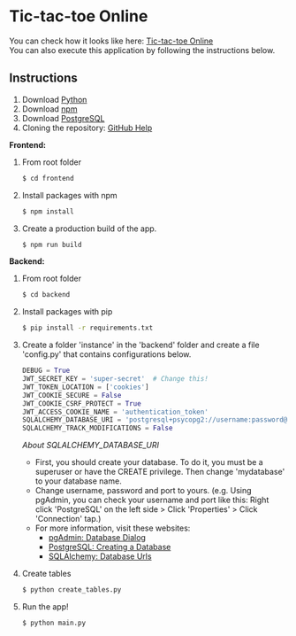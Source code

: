 # Tic-tac-toe Online
You can check how it looks like here: [Tic-tac-toe Online]  
You can also execute this application by following the instructions below.

## Instructions
1. Download [Python]
2. Download [npm]
3. Download [PostgreSQL]
4. Cloning the repository: [GitHub Help]

**Frontend:** 
1. From root folder
    ```sh
    $ cd frontend
    ```
2. Install packages with npm
    ```sh
    $ npm install
    ```
3. Create a production build of the app.
    ```sh
    $ npm run build
    ```

**Backend:** 
1. From root folder
    ```sh
    $ cd backend
    ```    
2. Install packages with pip
    ```sh
    $ pip install -r requirements.txt
    ```
3. Create a folder 'instance' in the 'backend' folder and create a file 'config.py' that contains configurations below.
    ```python
    DEBUG = True
    JWT_SECRET_KEY = 'super-secret'  # Change this!
    JWT_TOKEN_LOCATION = ['cookies']
    JWT_COOKIE_SECURE = False
    JWT_COOKIE_CSRF_PROTECT = True
    JWT_ACCESS_COOKIE_NAME = 'authentication_token'
    SQLALCHEMY_DATABASE_URI = 'postgresql+psycopg2://username:password@localhost:port/mydatabase'
    SQLALCHEMY_TRACK_MODIFICATIONS = False
    ```
    _About SQLALCHEMY_DATABASE_URI_
    - First, you should create your database. To do it, you must be a superuser or have the CREATE privilege. Then change 'mydatabase' to your database name.
    - Change username, password and port to yours. (e.g. Using pgAdmin, you can check your username and port like this: Right click 'PostgreSQL' on the left side > Click 'Properties' > Click 'Connection' tap.)
    - For more information, visit these websites: 
        - [pgAdmin: Database Dialog]
        - [PostgreSQL: Creating a Database]
        - [SQLAlchemy: Database Urls]
4. Create tables
    ```sh
    $ python create_tables.py
    ```
5. Run the app!
    ```sh
    $ python main.py
    ```


   
   [Tic-tac-toe Online]: <https://jjyyoon.github.io/#/project/tictactoe>
   [Python]: <https://www.python.org/>
   [npm]: <https://docs.npmjs.com/downloading-and-installing-node-js-and-npm>
   [PostgreSQL]: <https://www.postgresql.org/>
   [GitHub Help]: <https://help.github.com/en/github/creating-cloning-and-archiving-repositories/cloning-a-repository>
   [pgAdmin: Database Dialog]: <https://www.pgadmin.org/docs/pgadmin4/latest/database_dialog.html>
   [PostgreSQL: Creating a Database]: <https://www.postgresql.org/docs/current/manage-ag-createdb.html>
   [SQLAlchemy: Database Urls]: <https://docs.sqlalchemy.org/en/13/core/engines.html#database-urls>

